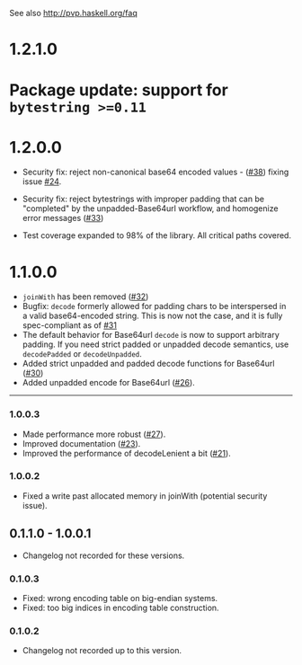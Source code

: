See also http://pvp.haskell.org/faq

# 1.2.1.0

# Package update: support for `bytestring >=0.11`
 
# 1.2.0.0

* Security fix: reject non-canonical base64 encoded values - ([#38](https://github.com/haskell/base64-bytestring/pull/38)) fixing issue [#24](https://github.com/haskell/base64-bytestring/issues/24).

* Security fix: reject bytestrings with improper padding that can be "completed" by the unpadded-Base64url workflow, and homogenize error messages ([#33](https://github.com/haskell/base64-bytestring/pull/33))

* Test coverage expanded to 98% of the library. All critical paths covered.


# 1.1.0.0

* `joinWith` has been removed ([#32](https://github.com/haskell/base64-bytestring/pull/32))
* Bugfix: `decode` formerly allowed for padding chars to be interspersed in a valid base64-encoded string. This is now not the case, and it is fully spec-compliant as of [#31](https://github.com/haskell/base64-bytestring/pull/31)
* The default behavior for Base64url `decode` is now to support arbitrary padding. If you need strict padded or unpadded decode semantics, use `decodePadded` or `decodeUnpadded`.
* Added strict unpadded and padded decode functions for Base64url ([#30](https://github.com/haskell/base64-bytestring/pull/30))
* Added unpadded encode for Base64url
  ([#26](https://github.com/haskell/base64-bytestring/pull/26)).

----

### 1.0.0.3

* Made performance more robust
  ([#27](https://github.com/haskell/base64-bytestring/pull/27)).
* Improved documentation
  ([#23](https://github.com/haskell/base64-bytestring/pull/23)).
* Improved the performance of decodeLenient a bit
  ([#21](https://github.com/haskell/base64-bytestring/pull/21)).

### 1.0.0.2

* Fixed a write past allocated memory in joinWith (potential security
  issue).

## 0.1.1.0 - 1.0.0.1

* Changelog not recorded for these versions.

### 0.1.0.3

*  Fixed: wrong encoding table on big-endian systems.
*  Fixed: too big indices in encoding table construction.

### 0.1.0.2

*  Changelog not recorded up to this version.
